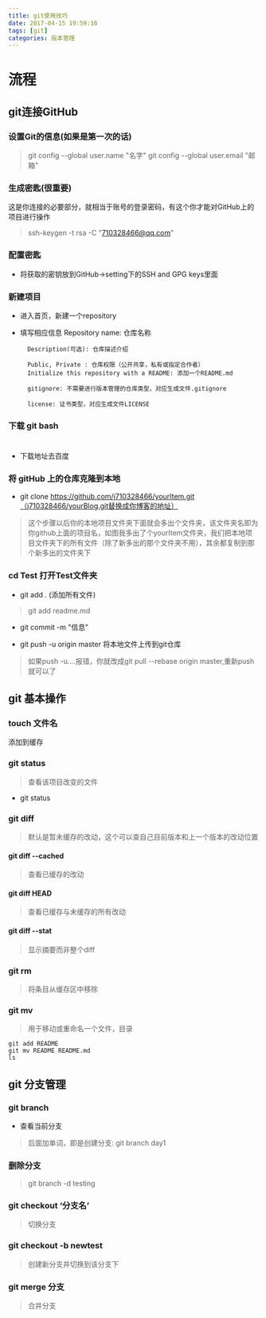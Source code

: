```yaml
---
title: git使用技巧
date: 2017-04-15 19:59:16
tags: [git]
categories: 版本管理
---
```


# 流程

## git连接GitHub

### 设置Git的信息(如果是第一次的话)
> git config --global user.name "名字"
> git config --global user.email "邮箱"

### 生成密匙(很重要)
这是你连接的必要部分，就相当于账号的登录密码，有这个你才能对GitHub上的项目进行操作
>  ssh-keygen -t rsa -C "710328466@qq.com"

### 配置密匙

* 将获取的密钥放到GitHub->setting下的SSH and GPG keys里面

### 新建项目

* 进入首页，新建一个repository

* 填写相应信息
        Repository name: 仓库名称

        Description(可选): 仓库描述介绍

        Public, Private : 仓库权限（公开共享，私有或指定合作者）
        Initialize this repository with a README: 添加一个README.md

        gitignore: 不需要进行版本管理的仓库类型，对应生成文件.gitignore

        license: 证书类型，对应生成文件LICENSE

### 下载 git bash
 #
* 下载地址去百度

### 将 gitHub 上的仓库克隆到本地
* git clone https://github.com/j710328466/yourItem.git（j710328466/yourBlog.git替换成你博客的地址）
>  这个步骤以后你的本地项目文件夹下面就会多出个文件夹，该文件夹名即为你github上面的项目名，如图我多出了个yourItem文件夹，我们把本地项目文件夹下的所有文件（除了新多出的那个文件夹不用），其余都复制到那个新多出的文件夹下

### cd Test 打开Test文件夹
* git add .    (添加所有文件)
> git add readme.md

* git commit -m "信息" 

* git push -u origin master  将本地文件上传到git仓库
>  如果push -u....报错，你就改成git pull --rebase origin master,重新push就可以了

## git 基本操作
### touch 文件名
添加到缓存

### git status
> 查看该项目改变的文件
* git status 

### git diff 
> 默认是暂未缓存的改动，这个可以查自己目前版本和上一个版本的改动位置

#### git diff --cached 
> 查看已缓存的改动

#### git diff HEAD 
> 查看已缓存与未缓存的所有改动

#### git diff --stat
> 显示摘要而非整个diff

### git rm 
> 将条目从缓存区中移除

### git mv
> 用于移动或重命名一个文件，目录
```
git add README
git mv README README.md
ls
```

## git 分支管理
### git branch
* 查看当前分支
> 后面加单词，即是创建分支: git branch day1

### 删除分支
> git branch -d testing

### git checkout ‘分支名’
> 切换分支

### git checkout -b newtest
>创建新分支并切换到该分支下

### git merge 分支
> 合并分支



